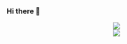 ### Hi there 👋

<div align="center"> <img src="https://activity-graph.herokuapp.com/graph?username=wyf162&theme=xcode" /> </div>
<div align="center"> <img src="https://stats.justsong.cn/api/csdn?id=qq_43592287"> </div>
<!--
**wyf162/wyf162** is a ✨ _special_ ✨ repository because its `README.md` (this file) appears on your GitHub profile.

Here are some ideas to get you started:

- 🔭 I’m currently working on ...
- 🌱 I’m currently learning ...
- 👯 I’m looking to collaborate on ...
- 🤔 I’m looking for help with ...
- 💬 Ask me about ...
- 📫 How to reach me: ...
- 😄 Pronouns: ...
- ⚡ Fun fact: ...
-->
